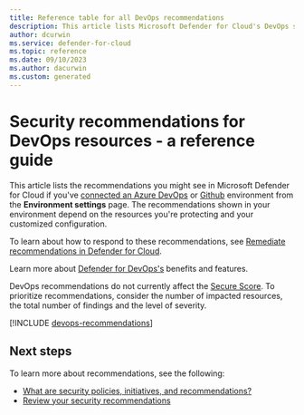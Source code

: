 ```yaml
---
title: Reference table for all DevOps recommendations 
description: This article lists Microsoft Defender for Cloud's DevOps security recommendations that help you harden and protect your resources.
author: dcurwin
ms.service: defender-for-cloud
ms.topic: reference
ms.date: 09/10/2023
ms.author: dacurwin
ms.custom: generated
---
```


# Security recommendations for DevOps resources - a reference guide

This article lists the recommendations you might see in Microsoft Defender for Cloud if you've [connected an Azure DevOps](quickstart-onboard-devops.md) or [Github](quickstart-onboard-github.md) environment from the **Environment settings** page. The recommendations shown in your environment depend on the resources you're protecting and your customized configuration.

To learn about how to respond to these recommendations, see
[Remediate recommendations in Defender for Cloud](implement-security-recommendations.md).

Learn more about [Defender for DevOps's](defender-for-devops-introduction.md) benefits and features.

DevOps recommendations do not currently affect the [Secure Score](secure-score-security-controls.md). To prioritize recommendations, consider the number of impacted resources, the total number of findings and the level of severity.

[!INCLUDE [devops-recommendations](includes/defender-for-devops-recommendations.md)]

## Next steps

To learn more about recommendations, see the following:

- [What are security policies, initiatives, and recommendations?](security-policy-concept.md)
- [Review your security recommendations](review-security-recommendations.md)
